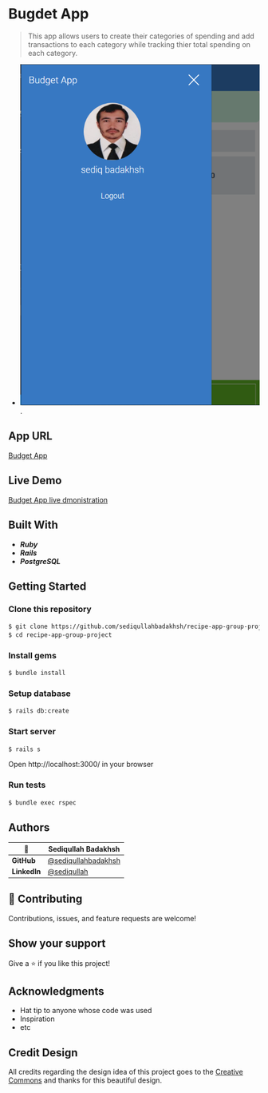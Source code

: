 # Bugdet App

> This app allows users to create their categories of spending and add transactions to each category while tracking thier total spending on each category.

- ![screenshot](./app/assets/images/Screenshot.PNG).

## App URL

[Budget App](https://hidden-scrubland-51470.herokuapp.com/)

## Live Demo

[Budget App live dmonistration](https://www.loom.com/share/6440c00d84bc4c98a13aa53cbcf9ca7a)

## Built With

- _**Ruby**_
- _**Rails**_
- _**PostgreSQL**_

## Getting Started

### Clone this repository

```bash
$ git clone https://github.com/sediqullahbadakhsh/recipe-app-group-project.git
$ cd recipe-app-group-project
```

### Install gems

```bash
$ bundle install
```

### Setup database

```bash
$ rails db:create
```

### Start server

```bash
$ rails s
```

Open http://localhost:3000/ in your browser

### Run tests

```bash
$ bundle exec rspec
```

## Authors

<!-- table Variables -->

[@sediqullahbadakhsh]: https://github.com/sediqullahbadakhsh
[@sediqullah]: https://www.linkedin.com/in/sediqullah/

<!-- table Variables -->

| 👤           | **Sediqullah Badakhsh** |
| ------------ | ----------------------- |
| **GitHub**   | [@sediqullahbadakhsh]   |
| **LinkedIn** | [@sediqullah]           |

## 🤝 Contributing

Contributions, issues, and feature requests are welcome!

## Show your support

Give a ⭐️ if you like this project!

## Acknowledgments

- Hat tip to anyone whose code was used
- Inspiration
- etc

## Credit Design

All credits regarding the design idea of this project goes to the [Creative Commons](https://creativecommons.org/licenses/by-nc/4.0/) and thanks for this beautiful design.
